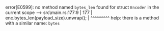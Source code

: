 error[E0599]: no method named `bytes_len` found for struct `Encoder` in the current scope
   --> src\main.rs:177:9
    |
177 |     enc.bytes_len(payload_size).unwrap();
    |         ^^^^^^^^^ help: there is a method with a similar name: `bytes`

